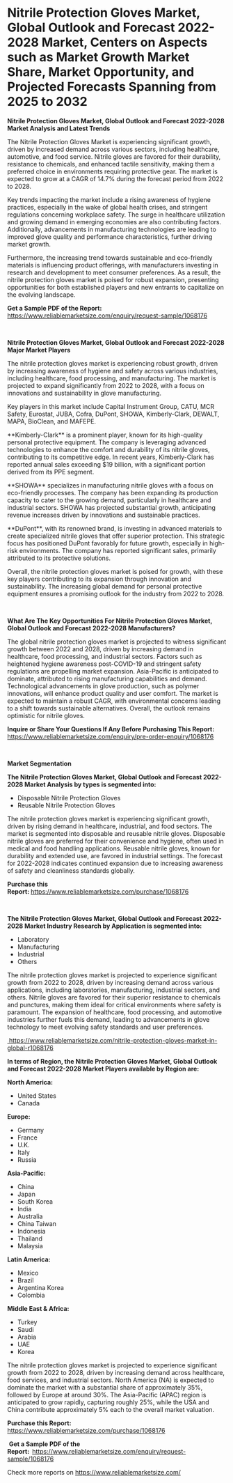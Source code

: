 <p><h1>Nitrile Protection Gloves Market, Global Outlook and Forecast 2022-2028 Market, Centers on Aspects such as Market Growth Market Share, Market Opportunity, and Projected Forecasts Spanning from 2025 to 2032</h1></p><p><strong>Nitrile Protection Gloves Market, Global Outlook and Forecast 2022-2028 Market Analysis and Latest Trends</strong></p>
<p><p>The Nitrile Protection Gloves Market is experiencing significant growth, driven by increased demand across various sectors, including healthcare, automotive, and food service. Nitrile gloves are favored for their durability, resistance to chemicals, and enhanced tactile sensitivity, making them a preferred choice in environments requiring protective gear. The market is expected to grow at a CAGR of 14.7% during the forecast period from 2022 to 2028.</p><p>Key trends impacting the market include a rising awareness of hygiene practices, especially in the wake of global health crises, and stringent regulations concerning workplace safety. The surge in healthcare utilization and growing demand in emerging economies are also contributing factors. Additionally, advancements in manufacturing technologies are leading to improved glove quality and performance characteristics, further driving market growth.</p><p>Furthermore, the increasing trend towards sustainable and eco-friendly materials is influencing product offerings, with manufacturers investing in research and development to meet consumer preferences. As a result, the nitrile protection gloves market is poised for robust expansion, presenting opportunities for both established players and new entrants to capitalize on the evolving landscape.</p></p>
<p><strong>Get a Sample PDF of the Report:&nbsp;</strong> <a href="https://www.reliablemarketsize.com/enquiry/request-sample/1068176?utm_campaign=2453&utm_medium=2&utm_source=Github&utm_content=ia&utm_term=21032025&utm_id=nitrile-protection-gloves-market-global-outlook-and-forecast-2022-2028">https://www.reliablemarketsize.com/enquiry/request-sample/1068176</a></p>
<p>&nbsp;</p>
<p><strong>Nitrile Protection Gloves Market, Global Outlook and Forecast 2022-2028 Major Market Players</strong></p>
<p><p>The nitrile protection gloves market is experiencing robust growth, driven by increasing awareness of hygiene and safety across various industries, including healthcare, food processing, and manufacturing. The market is projected to expand significantly from 2022 to 2028, with a focus on innovations and sustainability in glove manufacturing.</p><p>Key players in this market include Capital Instrument Group, CATU, MCR Safety, Eurostat, JUBA, Cofra, DuPont, SHOWA, Kimberly-Clark, DEWALT, MAPA, BioClean, and MAFEPE. </p><p>**Kimberly-Clark** is a prominent player, known for its high-quality personal protective equipment. The company is leveraging advanced technologies to enhance the comfort and durability of its nitrile gloves, contributing to its competitive edge. In recent years, Kimberly-Clark has reported annual sales exceeding $19 billion, with a significant portion derived from its PPE segment.</p><p>**SHOWA** specializes in manufacturing nitrile gloves with a focus on eco-friendly processes. The company has been expanding its production capacity to cater to the growing demand, particularly in healthcare and industrial sectors. SHOWA has projected substantial growth, anticipating revenue increases driven by innovations and sustainable practices.</p><p>**DuPont**, with its renowned brand, is investing in advanced materials to create specialized nitrile gloves that offer superior protection. This strategic focus has positioned DuPont favorably for future growth, especially in high-risk environments. The company has reported significant sales, primarily attributed to its protective solutions.</p><p>Overall, the nitrile protection gloves market is poised for growth, with these key players contributing to its expansion through innovation and sustainability. The increasing global demand for personal protective equipment ensures a promising outlook for the industry from 2022 to 2028.</p></p>
<p>&nbsp;</p>
<p><strong>What Are The Key Opportunities For Nitrile Protection Gloves Market, Global Outlook and Forecast 2022-2028 Manufacturers?</strong></p>
<p><p>The global nitrile protection gloves market is projected to witness significant growth between 2022 and 2028, driven by increasing demand in healthcare, food processing, and industrial sectors. Factors such as heightened hygiene awareness post-COVID-19 and stringent safety regulations are propelling market expansion. Asia-Pacific is anticipated to dominate, attributed to rising manufacturing capabilities and demand. Technological advancements in glove production, such as polymer innovations, will enhance product quality and user comfort. The market is expected to maintain a robust CAGR, with environmental concerns leading to a shift towards sustainable alternatives. Overall, the outlook remains optimistic for nitrile gloves.</p></p>
<p><strong>Inquire or Share Your Questions If Any Before Purchasing This Report:</strong> <a href="https://www.reliablemarketsize.com/enquiry/pre-order-enquiry/1068176?utm_campaign=2453&utm_medium=2&utm_source=Github&utm_content=ia&utm_term=21032025&utm_id=nitrile-protection-gloves-market-global-outlook-and-forecast-2022-2028">https://www.reliablemarketsize.com/enquiry/pre-order-enquiry/1068176</a></p>
<p>&nbsp;</p>
<p><strong>Market Segmentation</strong></p>
<p><strong>The Nitrile Protection Gloves Market, Global Outlook and Forecast 2022-2028 Market Analysis by types is segmented into:</strong></p>
<p><ul><li>Disposable Nitrile Protection Gloves</li><li>Reusable Nitrile Protection Gloves</li></ul></p>
<p><p>The nitrile protection gloves market is experiencing significant growth, driven by rising demand in healthcare, industrial, and food sectors. The market is segmented into disposable and reusable nitrile gloves. Disposable nitrile gloves are preferred for their convenience and hygiene, often used in medical and food handling applications. Reusable nitrile gloves, known for durability and extended use, are favored in industrial settings. The forecast for 2022-2028 indicates continued expansion due to increasing awareness of safety and cleanliness standards globally.</p></p>
<p><strong>Purchase this Report:&nbsp;</strong><a href="https://www.reliablemarketsize.com/purchase/1068176?utm_campaign=2453&utm_medium=2&utm_source=Github&utm_content=ia&utm_term=21032025&utm_id=nitrile-protection-gloves-market-global-outlook-and-forecast-2022-2028">https://www.reliablemarketsize.com/purchase/1068176</a></p>
<p>&nbsp;</p>
<p><strong>The Nitrile Protection Gloves Market, Global Outlook and Forecast 2022-2028 Market Industry Research by Application is segmented into:</strong></p>
<p><ul><li>Laboratory</li><li>Manufacturing</li><li>Industrial</li><li>Others</li></ul></p>
<p><p>The nitrile protection gloves market is projected to experience significant growth from 2022 to 2028, driven by increasing demand across various applications, including laboratories, manufacturing, industrial sectors, and others. Nitrile gloves are favored for their superior resistance to chemicals and punctures, making them ideal for critical environments where safety is paramount. The expansion of healthcare, food processing, and automotive industries further fuels this demand, leading to advancements in glove technology to meet evolving safety standards and user preferences.</p></p>
<p><a href="https://www.reliablemarketsize.com/nitrile-protection-gloves-market-in-global-r1068176?utm_campaign=2453&utm_medium=2&utm_source=Github&utm_content=ia&utm_term=21032025&utm_id=nitrile-protection-gloves-market-global-outlook-and-forecast-2022-2028">&nbsp;https://www.reliablemarketsize.com/nitrile-protection-gloves-market-in-global-r1068176</a></p>
<p><strong>In terms of Region, the Nitrile Protection Gloves Market, Global Outlook and Forecast 2022-2028 Market Players available by Region are:</strong></p>
<p>
    <p> <strong> North America: </strong>
        <ul>
            <li>United States</li>
            <li>Canada</li>
        </ul>
        </p> 
    <p> <strong> Europe: </strong>
        <ul>
            <li>Germany</li>
            <li>France</li>
            <li>U.K.</li>
            <li>Italy</li>
            <li>Russia</li>
        </ul>
        </p> 
    <p> <strong> Asia-Pacific: </strong>
        <ul>
            <li>China</li>
            <li>Japan</li>
            <li>South Korea</li>
            <li>India</li>
            <li>Australia</li>
            <li>China Taiwan</li>
            <li>Indonesia</li>
            <li>Thailand</li>
            <li>Malaysia</li>
        </ul>
        </p> 
    <p> <strong> Latin America: </strong>
        <ul>
            <li>Mexico</li>
            <li>Brazil</li>
            <li>Argentina Korea</li>
            <li>Colombia</li>
        </ul>
        </p> 
    <p> <strong> Middle East & Africa: </strong>
        <ul>
            <li>Turkey</li>
            <li>Saudi</li>
            <li>Arabia</li>
            <li>UAE</li>
            <li>Korea</li>
        </ul>
    </p>
    </p>
<p><p>The nitrile protection gloves market is projected to experience significant growth from 2022 to 2028, driven by increasing demand across healthcare, food services, and industrial sectors. North America (NA) is expected to dominate the market with a substantial share of approximately 35%, followed by Europe at around 30%. The Asia-Pacific (APAC) region is anticipated to grow rapidly, capturing roughly 25%, while the USA and China contribute approximately 5% each to the overall market valuation.</p></p>
<p><strong>Purchase this Report: </strong><a href="https://www.reliablemarketsize.com/purchase/1068176?utm_campaign=2453&utm_medium=2&utm_source=Github&utm_content=ia&utm_term=21032025&utm_id=nitrile-protection-gloves-market-global-outlook-and-forecast-2022-2028">https://www.reliablemarketsize.com/purchase/1068176</a></p>
<p>&nbsp;<strong>Get a Sample PDF of the Report:&nbsp;&nbsp;</strong><a href="https://www.reliablemarketsize.com/enquiry/request-sample/1068176?utm_campaign=2453&utm_medium=2&utm_source=Github&utm_content=ia&utm_term=21032025&utm_id=nitrile-protection-gloves-market-global-outlook-and-forecast-2022-2028">https://www.reliablemarketsize.com/enquiry/request-sample/1068176</a></p>
<p><strong></strong></p>
<p>Check more reports on <a href="https://www.reliablemarketsize.com/?utm_campaign=2453&utm_medium=2&utm_source=Github&utm_content=ia&utm_term=21032025&utm_id=nitrile-protection-gloves-market-global-outlook-and-forecast-2022-2028">https://www.reliablemarketsize.com/</a></p>